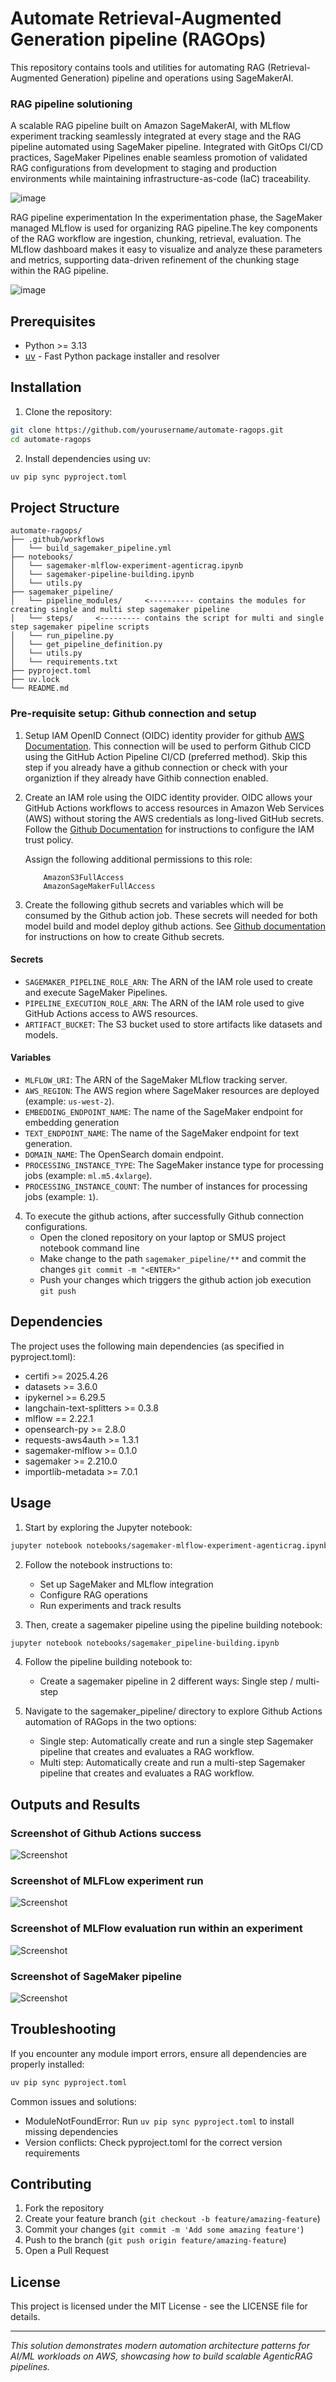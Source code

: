 # Automate Retrieval-Augmented Generation pipeline (RAGOps)

This repository contains tools and utilities for automating RAG (Retrieval-Augmented Generation) pipeline and operations using SageMakerAI.

### RAG pipeline solutioning
A scalable RAG pipeline built on Amazon SageMakerAI, with MLflow experiment tracking seamlessly integrated at every stage and the RAG pipeline automated using SageMaker pipeline.  Integrated with GitOps CI/CD practices, SageMaker Pipelines enable seamless promotion of validated RAG configurations from development to staging and production environments while maintaining infrastructure-as-code (IaC) traceability.

![image](./images/RAG_sagemaker_pipeline_automate.png)

RAG pipeline experimentation
In the experimentation phase, the SageMaker managed MLflow is used for organizing RAG pipeline.The key components of the RAG workflow are ingestion, chunking, retrieval, evaluation. The MLflow dashboard makes it easy to visualize and analyze these parameters and metrics, supporting data-driven refinement of the chunking stage within the RAG pipeline.

![image](./images/RAG_experimentation.png)


## Prerequisites

- Python >= 3.13
- [uv](https://github.com/astral-sh/uv) - Fast Python package installer and resolver

## Installation

1. Clone the repository:
```bash
git clone https://github.com/yourusername/automate-ragops.git
cd automate-ragops
```

2. Install dependencies using uv:
```bash
uv pip sync pyproject.toml
```

## Project Structure

```
automate-ragops/
├── .github/workflows
│   └── build_sagemaker_pipeline.yml
├── notebooks/
│   └── sagemaker-mlflow-experiment-agenticrag.ipynb
│   └── sagemaker-pipeline-building.ipynb
│   └── utils.py
├── sagemaker_pipeline/
│   └── pipeline_modules/     <---------- contains the modules for creating single and multi step sagemaker pipeline 
│   └── steps/     <--------- contains the script for multi and single step sagemaker pipeline scripts
│   └── run_pipeline.py
│   └── get_pipeline_definition.py
│   └── utils.py
│   └── requirements.txt
├── pyproject.toml
├── uv.lock
└── README.md
```

### Pre-requisite setup: Github connection and setup

1. Setup IAM OpenID Connect (OIDC) identity provider for github [AWS Documentation](https://docs.github.com/en/actions/security-for-github-actions/security-hardening-your-deployments/configuring-openid-connect-in-amazon-web-services). This connection will be used to perform Github CICD using the GitHub Action Pipeline CI/CD (preferred method). Skip this step if you already have a github connection or check with your organiztion if they already have Githib connection enabled.

2. Create an IAM role using the OIDC identity provider. OIDC allows your GitHub Actions workflows to access resources in Amazon Web Services (AWS) without storing the AWS credentials as long-lived GitHub secrets. Follow the [Github Documentation](https://docs.github.com/en/actions/deployment/security-hardening-your-deployments/configuring-openid-connect-in-amazon-web-services) for instructions to configure the IAM trust policy.


    Assign the following additional permissions to this role:
    ```
        AmazonS3FullAccess
        AmazonSageMakerFullAccess
    ```

3. Create the following github secrets and variables which will be consumed by the Github action job. These secrets will needed for both model build and model deploy github actions. See [Github documentation](http://docs.github.com/en/actions/security-for-github-actions/security-guides/using-secrets-in-github-actions) for instructions on how to create Github secrets.

#### Secrets

- `SAGEMAKER_PIPELINE_ROLE_ARN`: The ARN of the IAM role used to create and execute SageMaker Pipelines.
- `PIPELINE_EXECUTION_ROLE_ARN`: The ARN of the IAM role used to give GitHub Actions access to AWS resources.
- `ARTIFACT_BUCKET`: The S3 bucket used to store artifacts like datasets and models.

#### Variables

- `MLFLOW_URI`: The ARN of the SageMaker MLflow tracking server.
- `AWS_REGION`: The AWS region where SageMaker resources are deployed (example: `us-west-2`).
- `EMBEDDING_ENDPOINT_NAME`: The name of the SageMaker endpoint for embedding generation 
- `TEXT_ENDPOINT_NAME`: The name of the SageMaker endpoint for text generation.
- `DOMAIN_NAME`: The OpenSearch domain endpoint.
- `PROCESSING_INSTANCE_TYPE`: The SageMaker instance type for processing jobs (example: `ml.m5.4xlarge`).
- `PROCESSING_INSTANCE_COUNT`: The number of instances for processing jobs (example: `1`).

    

4. To execute the github actions, after successfully Github connection configurations. 
    * Open the cloned repository on your laptop or SMUS project notebook command line
    * Make change to the path `sagemaker_pipeline/**` and commit the changes `git commit -m "<ENTER>"`
    * Push your changes which triggers the github action job execution `git push`


## Dependencies

The project uses the following main dependencies (as specified in pyproject.toml):

- certifi >= 2025.4.26
- datasets >= 3.6.0
- ipykernel >= 6.29.5
- langchain-text-splitters >= 0.3.8
- mlflow == 2.22.1
- opensearch-py >= 2.8.0
- requests-aws4auth >= 1.3.1
- sagemaker-mlflow >= 0.1.0
- sagemaker >= 2.210.0
- importlib-metadata >= 7.0.1

## Usage


1. Start by exploring the Jupyter notebook:
```bash
jupyter notebook notebooks/sagemaker-mlflow-experiment-agenticrag.ipynb
```

2. Follow the notebook instructions to:
   - Set up SageMaker and MLflow integration
   - Configure RAG operations
   - Run experiments and track results

3. Then, create a sagemaker pipeline using the pipeline building notebook:
```bash
jupyter notebook notebooks/sagemaker_pipeline-building.ipynb
```

4. Follow the pipeline building notebook to:
    - Create a sagemaker pipeline in 2 different ways: Single step / multi-step 
   
5. Navigate to the sagemaker_pipeline/ directory to explore Github Actions automation of RAGops in the two options:
    - Single step: Automatically create and run a single step Sagemaker pipeline 
    that creates and evaluates a RAG workflow.
    - Multi step: Automatically create and run a multi-step Sagemaker pipeline
    that creates and evaluates a RAG workflow.

## Outputs and Results

### Screenshot of Github Actions success
![Screenshot](./screenshots/github_actions_run.png)

### Screenshot of MLFLow experiment run
![Screenshot](./screenshots/MLFlow_experiment.png)

### Screenshot of MLFlow evaluation run within an experiment
![Screenshot](./screenshots/MLFlow_evaluation_run.png)

### Screenshot of SageMaker pipeline
![Screenshot](./screenshots/sagemaker_pipeline_run.png)


## Troubleshooting

If you encounter any module import errors, ensure all dependencies are properly installed:
```bash
uv pip sync pyproject.toml
```

Common issues and solutions:
- ModuleNotFoundError: Run `uv pip sync pyproject.toml` to install missing dependencies
- Version conflicts: Check pyproject.toml for the correct version requirements

## Contributing

1. Fork the repository
2. Create your feature branch (`git checkout -b feature/amazing-feature`)
3. Commit your changes (`git commit -m 'Add some amazing feature'`)
4. Push to the branch (`git push origin feature/amazing-feature`)
5. Open a Pull Request

## License

This project is licensed under the MIT License - see the LICENSE file for details.


---

*This solution demonstrates modern automation architecture patterns for AI/ML workloads on AWS, showcasing how to build scalable AgenticRAG pipelines.*